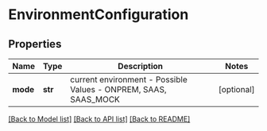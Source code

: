 # EnvironmentConfiguration

## Properties
Name | Type | Description | Notes
------------ | ------------- | ------------- | -------------
**mode** | **str** | current environment - Possible Values - ONPREM, SAAS, SAAS_MOCK | [optional] 

[[Back to Model list]](../README.md#documentation-for-models) [[Back to API list]](../README.md#documentation-for-api-endpoints) [[Back to README]](../README.md)

